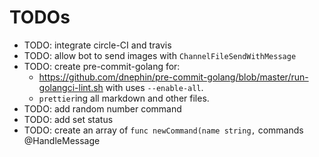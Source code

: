 # TODOs

- TODO: integrate circle-CI and travis
- TODO: allow bot to send images with `ChannelFileSendWithMessage`
- TODO: create pre-commit-golang for:
  - https://github.com/dnephin/pre-commit-golang/blob/master/run-golangci-lint.sh
    with uses `--enable-all`.
  - `prettier`ing all markdown and other files.
- TODO: add random number command
- TODO: add set status
- TODO: create an array of `func newCommand(name string,` commands @HandleMessage

